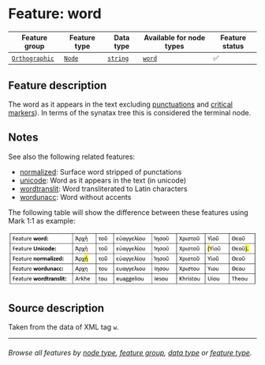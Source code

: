 # Feature: word <a name="start"></a>

Feature group | Feature type | Data type | Available for node types | Feature status
---  | --- | --- | --- | ---
[`Orthographic`](featuresbygroup.md#orthographic-features) | [`Node`](featuresbyfeaturetype.md#node-features) | [`string`](featuresbydatatype.md#string-datatype)  | [`word`](featuresbynodetype.md#word-nodes) | ✅

## Feature description 

The word as it appears in the text excluding [punctuations](after.md#start) and [critical markers](featuresbygroup.md#textcritical-features)). In terms of the synatax tree this is considered the terminal node.

## Notes

See also the following related features:
   * [normalized](normalized.md#start): Surface word stripped of punctations	
   * [unicode](unicode.md#start): Word as it appears in the text (in unicode)
   * [wordtranslit](wordtranslit.md#start): Word transliterated to Latin characters	
   * [wordunacc](wordunacc.md#start): Word without accents
   
The following table will show the difference between these features using Mark 1:1 as example:

<img src="images/textfeatures.png" width="600">

## Source description

Taken from the data of XML tag `w`.

---
###### *Browse all features by [node type](featuresbynodetype.md#start), [feature group](featuresbygroup.md#start), [data type](featuresbydatatype.md#start)  or [feature type](featuresbyfeaturetype.md#start).*
